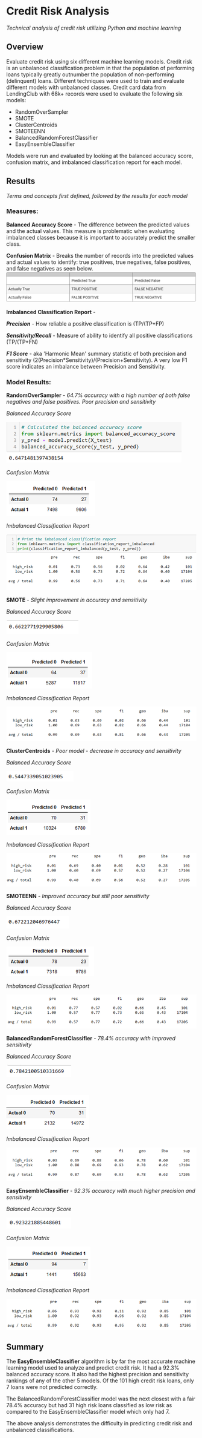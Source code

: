 # Credit Risk Analysis
 *Technical analysis of credit risk utilizing Python and machine learning*
 
## Overview
Evaluate credit risk using six different machine learning models.  Credit risk is an unbalanced classification problem in that the population of performing loans typically greatly outnumber the population of non-performing (delinquent) loans.  Different techniques were used to train and evaluate different models with unbalanced classes. Credit card data from LendingClub with 68k+ records were used to evaluate the following six models:
* RandomOverSampler
* SMOTE
* ClusterCentroids
* SMOTEENN
* BalancedRandomForestClassifier
* EasyEnsembleClassifier

Models were run and evaluated by looking at the balanced accuracy score, confusion matrix, and imbalanced classification report for each model.

## Results
*Terms and concepts first defined, followed by the results for each model*

### Measures:
**Balanced Accuracy Score** - The difference between the predicted values and the actual values. This measure is problematic when evaluating imbalanced classes because it is important to accurately predict the smaller class.

**Confusion Matrix** - Breaks the number of records into the predicted values and actual values to identify: true positives, true negatives, false positives, and false negatives as seen below.
![confusion matrix](/images/cm.png)

**Imbalanced Classification Report** - 
    
***Precision*** - How reliable a positive classification is (TP/(TP+FP)

***Sensitivity/Recall*** - Measure of ability to identify all positive classifications (TP/(TP+FN)

***F1 Score*** - aka 'Harmonic Mean' summary statistic of both precision and sensitivity (2(Precision*Sensitivity)/(Precision+Sensitivity). A very low F1 score indicates an imbalance between Precision and Sensitivity.

### Model Results:
**RandomOverSampler** - *64.7% accuracy with a high number of both false negatives and false positives. Poor precision and sensitivity*

*Balanced Accuracy Score*

![ros_bac](/images/ROS_bac.png)

*Confusion Matrix*

![ros_cm](/images/ROS_cm.png)

*Imbalanced Classification Report*

![ros_icr](/images/ROS_icr.png)

**SMOTE** - *Slight improvement in accuracy and sensitivity*

*Balanced Accuracy Score*

![smote_bac](/images/SMOTE_bac.png)

*Confusion Matrix*

![smote_cm](/images/SMOTE_cm.png)

*Imbalanced Classification Report*

![smote_icr](/images/SMOTE_icr.png)

**ClusterCentroids** - *Poor model - decrease in accuracy and sensitivity*

*Balanced Accuracy Score*

![cc_bac](/images/CC_bac.png)

*Confusion Matrix*

![cc_cm](/images/CC_cm.png)

*Imbalanced Classification Report*

![cc_icr](/images/CC_icr.png)

**SMOTEENN** - *Improved accuracy but still poor sensitivity*

*Balanced Accuracy Score*

![smoteenn_bac](/images/SMOTEENN_bac.png)

*Confusion Matrix*

![smoteenn_cm](/images/SMOTEENN_cm.png)

*Imbalanced Classification Report*

![smoteenn_icr](/images/SMOTEENN_icr.png)

**BalancedRandomForestClassifier** - *78.4% accuracy with improved sensitivity*

*Balanced Accuracy Score*

![brfc_bac](/images/BRFC_bac.png)

*Confusion Matrix*

![brfc_cm](/images/BRFC_cm.png)

*Imbalanced Classification Report*

![brfc_icr](/images/BRFC_icr.png)

**EasyEnsembleClassifier** - *92.3% accuracy with much higher precision and sensitivity*

*Balanced Accuracy Score*

![eec_bac](/images/EEC_bac.png)

*Confusion Matrix*

![eec_cm](/images/EEC_cm.png)

*Imbalanced Classification Report*

![eec_icr](/images/EEC_icr.png)


## Summary
The **EasyEnsembleClassifier** algorithm is by far the most accurate machine learning model used to analyze and predict credit risk. It had a 92.3% balanced accuracy score. It also had the highest precision and sensitivity rankings of any of the other 5 models. Of the 101 high credit risk loans, only 7 loans were not predicted correctly. 

The BalancedRandomForestClassifier model was the next closest with a fair 78.4% accuracy but had 31 high risk loans classified as low risk as compared to the EasyEnsembleClassifier model which only had 7.

The above analysis demonstrates the difficulty in predicting credit risk and unbalanced classifications.


